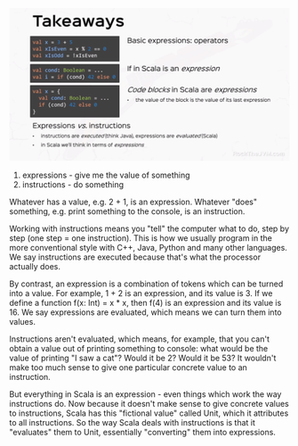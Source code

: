 ![img.png](expressions.png)

1. expressions - give me the value of something
2. instructions - do something
   
Whatever has a value, e.g. 2 + 1, is an expression. Whatever "does" something, e.g. print something to the console, is an instruction.

Working with instructions means you "tell" the computer what to do, step by step (one step = one instruction). This is how we usually program in the more conventional style with C++, Java, Python and many other languages. We say instructions are executed because that's what the processor actually does.

By contrast, an expression is a combination of tokens which can be turned into a value. For example, 1 + 2 is an expression, and its value is 3. If we define a function f(x: Int) = x * x, then f(4) is an expression and its value is 16. We say expressions are evaluated, which means we can turn them into values.

Instructions aren't evaluated, which means, for example, that you can't obtain a value out of printing something to console: what would be the value of printing "I saw a cat"? Would it be 2? Would it be 53? It wouldn't make too much sense to give one particular concrete value to an instruction.

But everything in Scala is an expression - even things which work the way instructions do. Now because it doesn't make sense to give concrete values to instructions, Scala has this "fictional value" called Unit, which it attributes to all instructions. So the way Scala deals with instructions is that it "evaluates" them to Unit, essentially "converting" them into expressions.